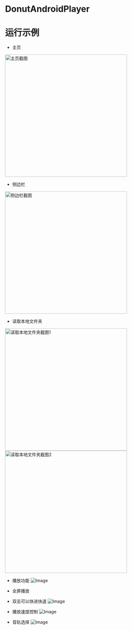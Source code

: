 # DonutAndroidPlayer

# 运行示例
- 主页
<img src="https://github.com/user-attachments/assets/f6bc68ff-4576-474f-bd6b-e1c70c99602c" width="400" alt="主页截图">

- 侧边栏
<img src="https://github.com/user-attachments/assets/d0054c1e-5c52-4be7-8df1-23724cbf3358" width="400" alt="侧边栏截图">

- 读取本地文件夹
<img src="https://github.com/user-attachments/assets/ea334c0f-dd33-48cb-abb8-c58605fc233c" width="400" alt="读取本地文件夹截图1">
<img src="https://github.com/user-attachments/assets/8d8bbc78-b420-4cf8-b54b-7f0b7e66ed87" width="400" alt="读取本地文件夹截图2">

- 播放功能
![Image](https://github.com/user-attachments/assets/c60ba9a8-fdf0-4fa6-bafd-3d302e2ab0e8)

- 全屏播放
- 双击可以快进快退
![Image](https://github.com/user-attachments/assets/eb731844-c7b1-4e06-88df-79adb25ce3d8)

- 播放速度控制
![Image](https://github.com/user-attachments/assets/6f85bfb6-d247-4721-a8d3-73c4c7edcd88)

- 音轨选择
![Image](https://github.com/user-attachments/assets/dacdc60a-733b-499f-9518-67c26ce8ced6)
